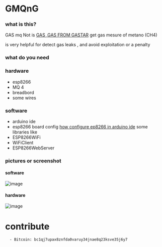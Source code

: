 # GMQnG
### what is this?
GAS mq Not is [ GAS ,GAS FROM GASTAR](https://jero98772.pythonanywhere.com/proyects/gasinfo.html)  get gas mesure of metano (CH4)

is very helpful for detect gas leaks , and avoid exploitation or a penalty
### what do you need
### hardware
* esp8266
* MQ 4
* breadbord
* some wires
### software 
* arduino ide 
* esp8266 board config [how configure ep8266 in arduino ide](https://youtu.be/2DL8FlrBTDs?t=77)
some libraries like 
* ESP8266WiFi
* WiFiClient
* ESP8266WebServer
### pictures or screenshot
#### software
![image](http://wiki.unloquer.org/_media/personas/jero98772/screenshot_20210318-214953.png)
#### hardware
![image](http://wiki.unloquer.org/_media/personas/jero98772/img_20210319_092106.jpg)
# contribute 	
	    
      - Bitcoin: bc1qj7upax8znfda0varuy34jnae8q23ksve35j6y7
